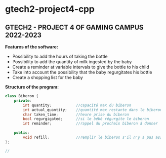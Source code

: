 # gtech2-project4-cpp
## GTECH2 - PROJECT 4 OF GAMING CAMPUS 2022-2023


**Features of the software:**
- Possibility to add the hours of taking the bottle
- Possibility to add the quantity of milk ingested by the baby
- Create a reminder at variable intervals to give the bottle to his child
- Take into account the possibility that the baby regurgitates his bottle
- Create a shopping list for the baby

**Structure of the program:**
```cpp
class Biberon {
	private:
		int quantity;			//capacité max du biberon
		int actual_quantity;	//quantité max restante dans le biberon
		char taken_time;		//heure prise du biberon
		bool regurgigated;		//si le bébé régurgite le biberon
		int reminder;			//rappel du prochain biberon à donner
	
	public:
		void refill;			//remplir le biberon s'il n'y a pas assez de quantité dedans
};

//
```